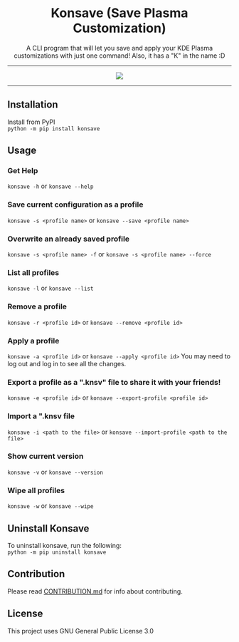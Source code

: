 <h1 align=center> Konsave (Save Plasma Customization) </h1>
<p align=center>A CLI program that will let you save and apply your KDE Plasma customizations with just one command! Also, it has a "K" in the name :D</p>

---

<p align="center">
<img src="https://user-images.githubusercontent.com/39525869/109611033-a6732c80-7b53-11eb-9ece-ffd9cef49047.gif" />
</p>

---

## Installation
Install from PyPI  
`python -m pip install konsave`

## Usage
### Get Help
`konsave -h` or `konsave --help`
### Save current configuration as a profile
`konsave -s <profile name>` or `konsave --save <profile name>`
### Overwrite an already saved profile
`konsave -s <profile name> -f` or `konsave -s <profile name> --force `
### List all profiles
`konsave -l` or `konsave --list`
### Remove a profile
`konsave -r <profile id>` or `konsave --remove <profile id>`
### Apply a profile
`konsave -a <profile id>` or `konsave --apply <profile id>`
You may need to log out and log in to see all the changes.  
### Export a profile as a ".knsv" file to share it with your friends!
`konsave -e <profile id>` or `konsave --export-profile <profile id>`
### Import a ".knsv file
`konsave -i <path to the file>` or `konsave --import-profile <path to the file>`
### Show current version
`konsave -v` or `konsave --version`  
### Wipe all profiles
`konsave -w` or `konsave --wipe`

## Uninstall Konsave
To uninstall konsave, run the following:  
`python -m pip uninstall konsave`

## Contribution
Please read [CONTRIBUTION.md](https://github.com/Prayag2/konsave/blob/master/CONTRIBUTION.md) for info about contributing. 

## License
This project uses GNU General Public License 3.0
